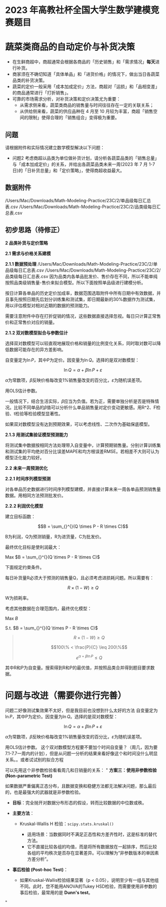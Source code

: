 # 2023 年高教社杯全国大学生数学建模竞赛题目

# 蔬菜类商品的自动定价与补货决策

- 在生鲜商超中，商超通常会根据各商品的「历史销售」和「需求情况」**每天**进行补货。
- 商家须在不确切知道「具体单品」和「进货价格」的情况下，做出当日各蔬菜品类的补货决策。
- 蔬菜的定价一般采用「成本加成定价」方法，商超对「运损」和「品相变差」的商品通常进行「打折销售」。
- 可靠的市场需求分析，对补货决策和定价决策尤为重要：
  - 从需求侧来看，蔬菜类商品的销售量与时间往往存在一定的关联关系；
  - 从供给侧来看，蔬菜的供应品种在 4 月至 10 月较为丰富，商超「销售空间的限制」使得合理的「销售组合」变得极为重要。

## 问题

请根据附件和实际情况建立数学模型解决以下问题：


- 问题2 考虑商超以品类为单位做补货计划，请分析各蔬菜品类的「销售总量」与「成本加成定价」的关系，并给出各蔬菜品类未来一周(2023 年 7 月 1-7 日)的「日补货总量」和「定价策略」，使得商超收益最大。


## 数据附件
/Users/Mac/Downloads/Math-Modeling-Practice/23C/2/单品级每日汇总表.csv
/Users/Mac/Downloads/Math-Modeling-Practice/23C/2/品类级每日汇总表.csv

## 初步思路（待修正）
**2 品类补货与定价策略**

**2.1 需求与价格关系建模**

**2.1.1 数据预处理**
/Users/Mac/Downloads/Math-Modeling-Practice/23C/2/单品级每日汇总表.csv
/Users/Mac/Downloads/Math-Modeling-Practice/23C/2/品类级每日汇总表.csv
因为品类内各单品批发价、售价存在不同，所以不能单纯按照品类级销售量-售价来拟合模型。所以下面按照单品级进行建模分析。

按日计算各单品的历史定价加成率，数据范围选取附件中所有日期中有效数据，并且事先按照日期先后划分训练集和测试集，即日期最新的30%数据作为测试集，用以评估模型对相对近期的数据的预测能力。

需要注意附件中存在打折促销的情况，这些数据直接选择忽视。每日只计算正常售价和正常售价对应的销量。

**2.1.2 双对数模型拟合与参数估计**

选择双对数模型可以较直观地展现价格和销量的比例变化关系，同时取对数可以降低数据可能存在的异方差影响。

自变量定为$\ln P$，其中P为定价。因变量为$\ln Q$。选择的是双对数模型：

$$\ln Q = \alpha + \beta\ln P + \varepsilon$$

$\alpha$为常数项，$\beta$反映价格每改变1%销售量改变的百分比，$\varepsilon$为随机误差项。

用OLS估计参数。

一般情况下，结合生活实际，$\beta$应当为负值。若为正，需要单独分析是否是特殊情况。比较不同单品的$\beta$值可以分析什么单品销售量对定价变动更敏感。用R\^2、F检验、t检验等检验模型显著性。

如果双对数模型没有达到预期效果，可以考虑线性、二次作为基础保底模型。

**2.1.3 用测试集验证模型预测能力**

将测试集中数据按相同方法处理带入自变量中，计算预期销售量。分别计算训练集和测试集的平均绝对百分比误差MAPE和均方根误差RMSE。若相差不大则可认为模型泛化能力较好。

**2.2 未来一周预测优化**

**2.2.1 时间序列模型预测**

对各单品历史数据进行时间序列模型建模，并直接计算未来一周各单品预测销售量数据。用相同方法预测批发价。

**2.2.2 利润优化模型**

建立目标函数：

$$B = \sum_{}^{}(Q \times P - R \times C)$$

B为利润，Q为预测销量，R为进货量，C为批发价。

最终优化目标是使利润最大：

Max $B = \sum_{}^{}(Q \times P - R \times C)$

下面规定约束条件。

每日补货量R必须大于预测的销售量Q，且必须考虑进损耗问题。所以需要有：

$$R \times (1 - W) \geq Q$$

W为损耗率。

考虑其他数据在合理范围内，最终优化模型：

Max $B$

S.t. $B = \sum_{}^{}(Q \times P - R \times C)$

> $$R \times (1 - W) \geq Q$$
>
> $$100\% < \frac{P}{C} \leq 200\%$$
>
> $$e^{\alpha + \beta\ln P} \leq Q$$

其中R和P为自变量。搜索得到R和P的最优值，并按照品类合并得到题目要求数据。

# 问题与改进（需要你进行完善）
问题二好像测试集效果不太好，但是我目前也没想到什么太好的方法
自变量定为$\ln P$，其中P为定价。因变量为$\ln Q$。选择的是双对数模型：

$$\ln Q = \alpha + \beta\ln P + \varepsilon$$

$\alpha$为常数项，$\beta$反映价格每改变1%销售量改变的百分比，$\varepsilon$为随机误差项。

用OLS估计参数。
这个双对数模型方程要不要加个时间自变量？（周几，因为要7.1-7.7一周内的计划），但是从问题一分析的结果来看好像这个和时间没什么明显关系。。或者试试别的拟合方程


可以先用这个非参数检验看看周几和日销量的关系：
"
**方案三：使用非参数检验 (Non-parametric Test)**

如果数据严重偏离正态分布，且数据变换和稳健方法都无法解决问题，那么最后的，也是最强大的武器就是非参数检验。

* **目标**：完全抛开对数据分布形态的假设，转而比较数据的中位数或秩。

* **主要方法**：

  * Kruskal-Wallis H 检验：`scipy.stats.kruskal()`

    * 适用场景：当数据同时不满足正态性和方差齐性时，这是标准的替代方法。
    * 它不直接比较各组的均值，而是将所有数据放在一起排序，然后比较各组的平均秩次是否存在显著差异。可以理解为“非参数版本的单因素方差分析”。

* **事后检验 (Post-hoc Test)**：

  * 如果Kruskal-Wallis检验结果显著（p < 0.05），说明至少有一组与其他组不同。此时，您不能用ANOVA的Tukey HSD检验，而需要使用非参数的事后检验，最常用的是 **Dunn's test**。

"